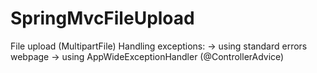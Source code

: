 # SpringMvcFileUpload

File upload (MultipartFile)
Handling exceptions:
  -> using standard errors webpage
  -> using AppWideExceptionHandler (@ControllerAdvice)
